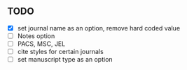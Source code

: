 ## TODO

- [x] set journal name as an option, remove hard coded value
- [ ] Notes option
- [ ] PACS, MSC, JEL
- [ ] cite styles for certain journals
- [ ] set manuscript type as an option
